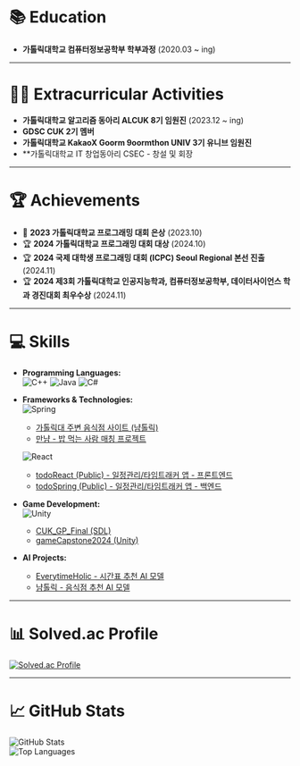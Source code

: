 # 📚 Education  
- **가톨릭대학교 컴퓨터정보공학부 학부과정** (2020.03 ~ ing)  

---

# 👨‍💻 Extracurricular Activities  
- **가톨릭대학교 알고리즘 동아리 ALCUK 8기 임원진** (2023.12 ~ ing)  
- **GDSC CUK 2기 멤버** 
- **가톨릭대학교 KakaoX Goorm 9oormthon UNIV 3기 유니브 임원진**  
- **가톨릭대학교 IT 창업동아리 CSEC - 창설 및 회장
---

# 🏆 Achievements  
- 🥈 **2023 가톨릭대학교 프로그래밍 대회 은상** (2023.10)  
- 🏆 **2024 가톨릭대학교 프로그래밍 대회 대상** (2024.10)  
- 🏆 **2024 국제 대학생 프로그래밍 대회 (ICPC) Seoul Regional 본선 진출** (2024.11)  
- 🏆 **2024 제3회 가톨릭대학교 인공지능학과, 컴퓨터정보공학부, 데이터사이언스 학과 경진대회 최우수상** (2024.11)  


---

# 💻 Skills  
- **Programming Languages:**  
  ![C++](https://img.shields.io/badge/C++-00599C?style=flat&logo=c%2B%2B&logoColor=white)
  ![Java](https://img.shields.io/badge/Java-007396?style=flat&logo=java&logoColor=white)
  ![C#](https://img.shields.io/badge/C%23-239120?style=flat&logo=c-sharp&logoColor=white)

- **Frameworks & Technologies:**  
  ![Spring](https://img.shields.io/badge/Spring-6DB33F?style=flat&logo=spring&logoColor=white)
    - [가톨릭대 주변 음식점 사이트 (냠톨릭)](https://github.com/dfdfg42/nyum-tolic)
    - [만냠 - 밥 먹는 사람 매칭 프로젝트](https://github.com/dfdfg42/CatholicTableMatching)
  
  ![React](https://img.shields.io/badge/React-61DAFB?style=flat&logo=react&logoColor=black)
    - [todoReact (Public) - 일정관리/타임트래커 앱 - 프론트엔드](https://github.com/dfdfg42/todoReact)
    - [todoSpring (Public) - 일정관리/타임트래커 앱 - 백엔드](https://github.com/dfdfg42/todoSpring)

- **Game Development:**  
  ![Unity](https://img.shields.io/badge/Unity-000000?style=flat&logo=unity&logoColor=white)
    - [CUK_GP_Final (SDL)](https://github.com/dfdfg42/CUK_GP_Final)
    - [gameCapstone2024 (Unity)](https://github.com/dfdfg42/gameCapstone2024)

- **AI Projects:**
    - [EverytimeHolic - 시간표 추천 AI 모델](https://github.com/dfdfg42/EverytimeHolic)
    - [냠톨릭 - 음식점 추천 AI 모델](https://github.com/dfdfg42/numtolic_recommend)

---

# 📊 Solved.ac Profile  
[![Solved.ac Profile](http://mazassumnida.wtf/api/v2/generate_badge?boj=dfdfg1)](https://solved.ac/dfdfg1)

---

# 📈 GitHub Stats  
![GitHub Stats](https://github-readme-stats.vercel.app/api?username=dfdfg42&show_icons=true&theme=radical)  
![Top Languages](https://github-readme-stats.vercel.app/api/top-langs/?username=dfdfg42&layout=compact&theme=radical)  
